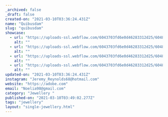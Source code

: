```yaml
---
_archived: false
_draft: false
created-on: "2021-03-10T03:36:24.431Z"
name: "Quibusdam"
slug: "quibusdam"
showcase:
  - url: "https://uploads-ssl.webflow.com/6043703fd6e0d46283312d25/60483eb5d00d694044068c79_1615347381306-image15.jpg"
    alt: ""
  - url: "https://uploads-ssl.webflow.com/6043703fd6e0d46283312d25/60483eb5d5157f108042bda0_1615347381000-image4.jpg"
    alt: ""
  - url: "https://uploads-ssl.webflow.com/6043703fd6e0d46283312d25/60483eb56426dc91ac5eb117_1615347380998-image16.jpg"
    alt: ""
  - url: "https://uploads-ssl.webflow.com/6043703fd6e0d46283312d25/60483eb59627ce4b9e6aac77_1615347381006-image19.jpg"
    alt: ""
updated-on: "2021-03-10T03:36:24.431Z"
instagram: "Jeremy_Reynolds68@hotmail.com"
website: "https://adobe.com"
email: "Noelia98@gmail.com"
category: "Jewellery "
published-on: "2021-03-10T03:49:02.277Z"
tags: "jewellery"
layout: "single-jewellery.html"
---
```



